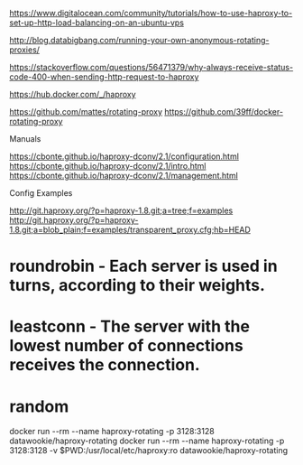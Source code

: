 https://www.digitalocean.com/community/tutorials/how-to-use-haproxy-to-set-up-http-load-balancing-on-an-ubuntu-vps

http://blog.databigbang.com/running-your-own-anonymous-rotating-proxies/

https://stackoverflow.com/questions/56471379/why-always-receive-status-code-400-when-sending-http-request-to-haproxy

https://hub.docker.com/_/haproxy

https://github.com/mattes/rotating-proxy
https://github.com/39ff/docker-rotating-proxy

Manuals

https://cbonte.github.io/haproxy-dconv/2.1/configuration.html
https://cbonte.github.io/haproxy-dconv/2.1/intro.html
https://cbonte.github.io/haproxy-dconv/2.1/management.html

Config Examples

http://git.haproxy.org/?p=haproxy-1.8.git;a=tree;f=examples
http://git.haproxy.org/?p=haproxy-1.8.git;a=blob_plain;f=examples/transparent_proxy.cfg;hb=HEAD



# roundrobin - Each server is used in turns, according to their weights.
# leastconn  - The server with the lowest number of connections receives the connection.
# random

docker run --rm --name haproxy-rotating -p 3128:3128 datawookie/haproxy-rotating
docker run --rm --name haproxy-rotating -p 3128:3128 -v $PWD:/usr/local/etc/haproxy:ro datawookie/haproxy-rotating